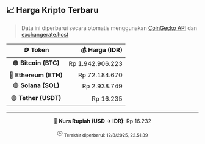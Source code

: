 

<!-- HARGA_KRIPTO -->
## 📈 Harga Kripto Terbaru

> Data ini diperbarui secara otomatis menggunakan [CoinGecko API](https://www.coingecko.com/) dan [exchangerate.host](https://exchangerate.host/)

<div align="center">

| 🪙 Token | 💰 Harga (IDR) |
|:------:|---------------:|
| 🟠 **Bitcoin (BTC)**   | Rp 1.942.906.223 |
| 🔵 **Ethereum (ETH)**  | Rp 72.184.670 |
| 🟣 **Solana (SOL)**    | Rp 2.938.749 |
| 🟢 **Tether (USDT)**   | Rp 16.235 |

---

💱 **Kurs Rupiah (USD → IDR)**: Rp 16.232

🕒 <sub>Terakhir diperbarui: 12/8/2025, 22.51.39</sub>

</div>
<!-- /HARGA_KRIPTO -->